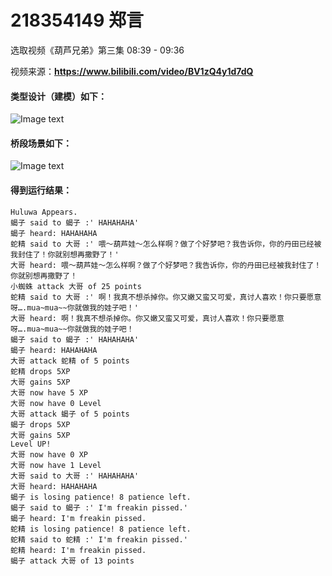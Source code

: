 # 218354149 郑言

选取视频《葫芦兄弟》第三集 08:39 - 09:36

视频来源：**https://www.bilibili.com/video/BV1zQ4y1d7dQ** 



#### 类型设计（建模）如下：
![Image text](http://www.plantuml.com/plantuml/png/NP3DQkim48NtUefPthi8tDjbJKlwi-YcD90k0gMBYNKSYqWZ8uqJIjjthx2m2LtfE-FXutZMMJdf63pPn9rUcQSniD1gzNLB3mciOu9vZf8LwTVKp5Jdzt1oCDl1MQGpzfT3OrhFETFi-IIpZz63XRRdcApsAPw5RgXZds5ObTlZdxzc6BtVQYgA4gQbQRs4xrcvT2XE9qezs6lVJ5mzbIqwI4ODkqrzFKxm5GTM1sbHIlp_ropr1fSpxDoiCRKD2OSblBrJG8ZfeuegltHTXZR6v05yV8sbidTP8GMMtqjeuKwucxFBZs1R8CGJocDJ77QR0WTsCa5ngujI3q0NnxwcjcSve7nPG-mO_0y0)

#### 桥段场景如下：

![Image text](http://www.plantuml.com/plantuml/png/ZLJDRjf04BxlKwo4r5jpwB67Ai_GIyzES0gA0yWOeLmYA2WOqc1CQ8huAH5IQ0fjGaWb_icxL9xrziGhT1Ph4uCIfT9WhNQ--UQRRrPinmr5Dn876WtgofxnXYYxHbIdtExnGWUkCbI9qr12IoGL6dYl1cMwddC72v6BHvHzbGPY2JscgLIccqNuLPA8tQWU2qSZDB2ZARlxbAWH8smSKkXRl57bzVeA50i7LJrE0uUgfaMJ4eDPTsu_0fBg3Wry28KDbP37czVlVEct5Aog5uYHlH4YpuXWWmK6ptNXl44YKKEbUlXZo23mfG1d9iPobeRglHVB-JUK4wG2XunYNgIJfc0xky1lyXwDfkuXo_adh7bmKDIpLD4Pc-nYY1sMinQ1TCsP73kZBbpEMRi3fU_YbfcsH-RCBvQpp_XrQrbdD7OhVHWEtAd5sps1wQUTkONrg98W2FgtOFPOvWwEJrcv_3TNz78-rTBU1wVYA9mlwloa0uq-EycZoq_ELcYYeWsBa1fLk8sMCph5hgoPOaKXUMjhQoN7Cg7t0x-yVYtErerhtk8uMC2lhvp914rdFzjIlDNbdJJBthEi1NRgJwf33XBAaVWToU7IDUo7Lg2P-ApGBFzm_YLBvUiRzg_cREOjU2FM2JqIGUSvyih_Tg1KOdUNCFpjSuKIGMEFdgEHgjQKc2yhUMebB3DcgV9QSzp9MdmT_eT1cpHarRpbxNU3yIKw8IjVWRpzJAuoXToKR2C5_j7y0m00)

#### 得到运行结果：

    Huluwa Appears.
    蝎子 said to 蝎子 :' HAHAHAHA'
    蝎子 heard: HAHAHAHA
    蛇精 said to 大哥 :' 喂～葫芦娃～怎么样啊？做了个好梦吧？我告诉你，你的丹田已经被我封住了！你就别想再撒野了！'
    大哥 heard: 喂～葫芦娃～怎么样啊？做了个好梦吧？我告诉你，你的丹田已经被我封住了！你就别想再撒野了！
    小蜘蛛 attack 大哥 of 25 points
    蛇精 said to 大哥 :' 啊！我真不想杀掉你。你又嫩又蛮又可爱，真讨人喜欢！你只要愿意呀….mua~mua~~你就做我的娃子吧！'
    大哥 heard: 啊！我真不想杀掉你。你又嫩又蛮又可爱，真讨人喜欢！你只要愿意呀….mua~mua~~你就做我的娃子吧！
    蝎子 said to 蝎子 :' HAHAHAHA'
    蝎子 heard: HAHAHAHA
    大哥 attack 蛇精 of 5 points
    蛇精 drops 5XP
    大哥 gains 5XP
    大哥 now have 5 XP
    大哥 now have 0 Level
    大哥 attack 蝎子 of 5 points
    蝎子 drops 5XP
    大哥 gains 5XP
    Level UP!
    大哥 now have 0 XP
    大哥 now have 1 Level
    大哥 said to 大哥 :' HAHAHAHA'
    大哥 heard: HAHAHAHA
    蝎子 is losing patience! 8 patience left.
    蝎子 said to 蝎子 :' I'm freakin pissed.'
    蝎子 heard: I'm freakin pissed.
    蛇精 is losing patience! 8 patience left.
    蛇精 said to 蛇精 :' I'm freakin pissed.'
    蛇精 heard: I'm freakin pissed.
    蝎子 attack 大哥 of 13 points
